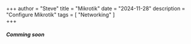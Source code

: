 +++
author = "Steve"
title = "Mikrotik"
date = "2024-11-28"
description = "Configure Mikrotik"
tags = [
    "Networking"
]   
+++

##### Comming soon
